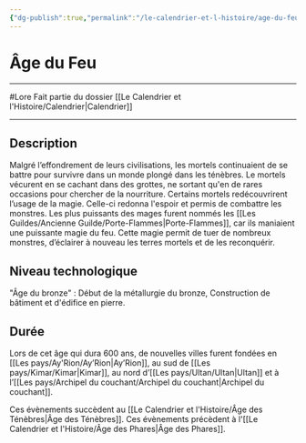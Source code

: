 ```yaml
---
{"dg-publish":true,"permalink":"/le-calendrier-et-l-histoire/age-du-feu/"}
---
```


# Âge du Feu
---
#Lore 
Fait partie du dossier [[Le Calendrier et l'Histoire/Calendrier\|Calendrier]]

-------
## Description
Malgré l’effondrement de leurs civilisations, les mortels continuaient de se battre pour survivre dans un monde plongé dans les ténèbres. Le mortels vécurent en se cachant dans des grottes, ne sortant qu'en de rares occasions pour chercher de la nourriture.
Certains mortels redécouvrirent l’usage de la magie. Celle-ci redonna l'espoir et permis de combattre les monstres. Les plus puissants des mages furent nommés les [[Les Guildes/Ancienne Guilde/Porte-Flammes\|Porte-Flammes]], car ils maniaient une puissante magie du feu. Cette magie permit de tuer de nombreux monstres, d’éclairer à nouveau les terres mortels et de les reconquérir.
## Niveau technologique
"Âge du bronze" : Début de la métallurgie du bronze, Construction de bâtiment et d'édifice en pierre.
## Durée
Lors de cet âge qui dura 600 ans, de nouvelles villes furent fondées en [[Les pays/Ay'Rion/Ay’Rion\|Ay’Rion]], au sud de [[Les pays/Kimar/Kimar\|Kimar]], au nord d’[[Les pays/Ultan/Ultan\|Ultan]] et à l’[[Les pays/Archipel du couchant/Archipel du couchant\|Archipel du couchant]].

Ces évènements succèdent au [[Le Calendrier et l'Histoire/Âge des Ténèbres\|Âge des Ténèbres]].
Ces évènements précèdent à l'[[Le Calendrier et l'Histoire/Âge des Phares\|Âge des Phares]].